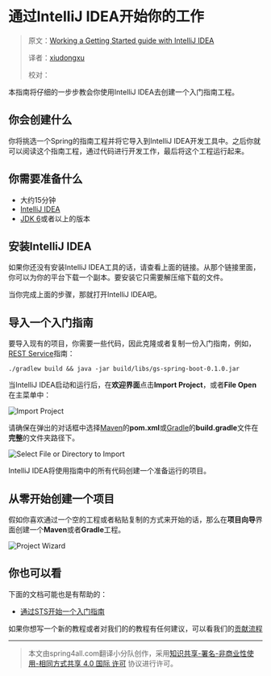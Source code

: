 # 通过IntelliJ IDEA开始你的工作   

> 原文：[Working a Getting Started guide with IntelliJ IDEA](https://spring.io/guides/gs/intellij-idea/)
>
> 译者：[xiudongxu](https://github.com/xiudongxu)
>
> 校对：

本指南将仔细的一步步教会你使用IntelliJ IDEA去创建一个入门指南工程。

## 你会创建什么

你将挑选一个Spring的指南工程并将它导入到IntelliJ IDEA开发工具中。之后你就可以阅读这个指南工程，通过代码进行开发工作，最后将这个工程运行起来。

## 你需要准备什么

* 大约15分钟
* [IntelliJ IDEA](https://www.jetbrains.com/idea/download/)
* [JDK 6](http://www.oracle.com/technetwork/java/javase/downloads/index.html)或者以上的版本

## 安装IntelliJ IDEA

如果你还没有安装IntelliJ IDEA工具的话，请查看上面的链接。从那个链接里面，你可以为你的平台下载一个副本。要安装它只需要解压缩下载的文件。

当你完成上面的步骤，那就打开IntelliJ IDEA吧。

## 导入一个入门指南

要导入现有的项目，你需要一些代码，因此克隆或者复制一份入门指南，例如，[REST Service](https://spring.io/guides/gs/rest-service/)指南：

```git
./gradlew build && java -jar build/libs/gs-spring-boot-0.1.0.jar
```

当IntelliJ IDEA启动和运行后，在**欢迎界面**点击**Import Project**，或者**File Open**在主菜单中：

![Import Project](https://spring.io/guides/gs/intellij-idea/images/spring_guide_welcome_import.png)

请确保在弹出的对话框中选择[Maven](https://spring.io/guides/gs/maven)的**pom.xml**或[Gradle](https://spring.io/guides/gs/gradle)的**build.gradle**文件在**完整**的文件夹路径下。

![Select File or Directory to Import](https://spring.io/guides/gs/intellij-idea/images/spring_guide_select_gradle_file.png)

IntelliJ IDEA将使用指南中的所有代码创建一个准备运行的项目。

## 从零开始创建一个项目

假如你喜欢通过一个空的工程或者粘贴复制的方式来开始的话，那么在**项目向导**界面创建一个**Maven**或者**Gradle**工程。

![Project Wizard](https://spring.io/guides/gs/intellij-idea/images/spring_guide_new_project.png)

## 你也可以看

下面的文档可能也是有帮助的：

* [通过STS开始一个入门指南](https://spring.io/guides/gs/sts/)

如果你想写一个新的教程或者对我们的的教程有任何建议，可以看我们的[贡献流程](https://github.com/SpringForAll/spring-guides-translation)

---



> 本文由spring4all.com翻译小分队创作，采用[知识共享-署名-非商业性使用-相同方式共享 4.0 国际 许可](http://creativecommons.org/licenses/by-nc-sa/4.0/) 协议进行许可。